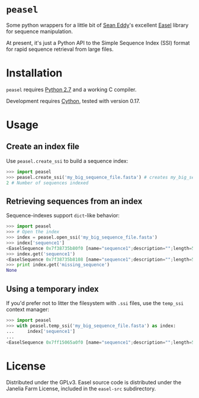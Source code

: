 # `peasel`

Some python wrappers for a little bit of  [Sean Eddy](http://selab.janelia.org/)'s excellent [Easel](http://selab.janelia.org/people/eddys/blog/?p=394) library for sequence manipulation.

At present, it's just a Python API to the Simple Sequence Index (SSI) format
for rapid sequence retrieval from large files.

# Installation

`peasel` requires [Python 2.7](http://www.python.org/) and a working C compiler.

Development requires [Cython](http://www.cython.org/), tested with version 0.17.

# Usage

## Create an index file

Use `peasel.create_ssi` to build a sequence index:

```python
>>> import peasel
>>> peasel.create_ssi('my_big_sequence_file.fasta') # creates my_big_sequence_file.fasta.ssi
2 # Number of sequences indexed
```

## Retrieving sequences from an index

Sequence-indexes support `dict`-like behavior:

```python
>>> import peasel
>>> # Open the index
>>> index = peasel.open_ssi('my_big_sequence_file.fasta')
>>> index['sequence1']
<EaselSequence 0x7f38735b80f0 [name="sequence1";description="";length=5]>
>>> index.get('sequence1')
<EaselSequence 0x7f38735b8108 [name="sequence1";description="";length=5]>
>>> print index.get('missing_sequence')
None
```

## Using a temporary index

If you'd prefer not to litter the filesystem with `.ssi` files, use the `temp_ssi` context manager:

```python
>>> import peasel
>>> with peasel.temp_ssi('my_big_sequence_file.fasta') as index:
...     index['sequence1']
...
<EaselSequence 0x7ff15065a0f0 [name="sequence1";description="";length=5]>
```

# License

Distributed under the GPLv3. Easel source code is distributed under the Janelia
Farm License, included in the `easel-src` subdirectory.

